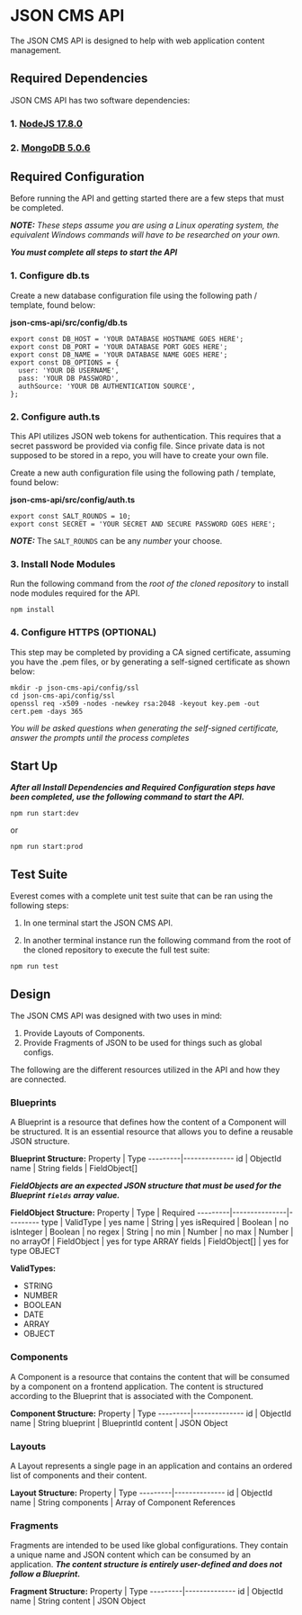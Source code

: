# JSON CMS API

The JSON CMS API is designed to help with web application content management.

## Required Dependencies

JSON CMS API has two software dependencies:

### 1. [NodeJS 17.8.0](https://nodejs.org/en/download/)

### 2. [MongoDB 5.0.6](https://www.mongodb.com/download-center/community)

## Required Configuration

Before running the API and getting started there are a few steps that
must be completed.

**_NOTE:_** _These steps assume you are using a Linux operating system, the
equivalent Windows commands will have to be researched on your own._

**_You must complete all steps to start the API_**

### 1. Configure db.ts

Create a new database configuration file using the following path / template, found below:

**json-cms-api/src/config/db.ts**

```
export const DB_HOST = 'YOUR DATABASE HOSTNAME GOES HERE';
export const DB_PORT = 'YOUR DATABASE PORT GOES HERE';
export const DB_NAME = 'YOUR DATABASE NAME GOES HERE';
export const DB_OPTIONS = {
  user: 'YOUR DB USERNAME',
  pass: 'YOUR DB PASSWORD',
  authSource: 'YOUR DB AUTHENTICATION SOURCE',
};
```

### 2. Configure auth.ts

This API utilizes JSON web tokens for authentication. This requires that a secret password be provided via config file.
Since private data is not supposed to be stored in a repo, you will have to create your own file.

Create a new auth configuration file using the following path / template, found below:

**json-cms-api/src/config/auth.ts**

```
export const SALT_ROUNDS = 10;
export const SECRET = 'YOUR SECRET AND SECURE PASSWORD GOES HERE';
```

**_NOTE:_** The `SALT_ROUNDS` can be any _number_ your choose.

### 3. Install Node Modules

Run the following command from the _root of the cloned repository_ to
install node modules required for the API.

```
npm install
```

### 4. Configure HTTPS (OPTIONAL)

This step may be completed by providing a CA signed certificate, assuming
you have the .pem files, or by generating a self-signed certificate
as shown below:

```
mkdir -p json-cms-api/config/ssl
cd json-cms-api/config/ssl
openssl req -x509 -nodes -newkey rsa:2048 -keyout key.pem -out cert.pem -days 365
```

_You will be asked questions when generating the self-signed certificate, answer the prompts until the process completes_

## Start Up

**_After all Install Dependencies and Required Configuration steps have been completed, use the following command
to start the API._**

```
npm run start:dev
```

or

```
npm run start:prod
```

## Test Suite

Everest comes with a complete unit test suite that can be ran using the following steps:

1. In one terminal start the JSON CMS API.

2. In another terminal instance run the following command from the root of the cloned repository
   to execute the full test suite:

```
npm run test
```

## Design

The JSON CMS API was designed with two uses in mind:

1. Provide Layouts of Components.
2. Provide Fragments of JSON to be used for things such as global configs.

The following are the different resources utilized in the API and how they are connected.

### Blueprints

A Blueprint is a resource that defines how the content of a Component will be structured. It is an essential
resource that allows you to define a reusable JSON structure.

**Blueprint Structure:**
Property | Type
---------|--------------
id | ObjectId
name | String
fields | FieldObject[]

**_FieldObjects are an expected JSON structure that must be used for the Blueprint `fields` array value._**

**FieldObject Structure:**
Property | Type | Required
---------|---------------|---------
type | ValidType | yes
name | String | yes
isRequired | Boolean | no
isInteger | Boolean | no
regex | String | no
min | Number | no
max | Number | no
arrayOf | FieldObject | yes for type ARRAY
fields | FieldObject[] | yes for type OBJECT

**ValidTypes:**

- STRING
- NUMBER
- BOOLEAN
- DATE
- ARRAY
- OBJECT

### Components

A Component is a resource that contains the content that will be consumed by a component on a frontend application. The content is
structured according to the Blueprint that is associated with the Component.

**Component Structure:**
Property | Type
---------|--------------
id | ObjectId
name | String
blueprint | BlueprintId
content | JSON Object

### Layouts

A Layout represents a single page in an application and contains an ordered list of components and their content.

**Layout Structure:**
Property | Type
---------|--------------
id | ObjectId
name | String
components | Array of Component References

### Fragments

Fragments are intended to be used like global configurations. They contain a unique name and JSON content which can be consumed by an application.
**_The content structure is entirely user-defined and does not follow a Blueprint._**

**Fragment Structure:**
Property | Type
---------|--------------
id | ObjectId
name | String
content | JSON Object
